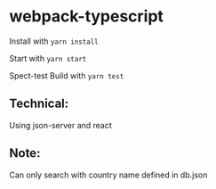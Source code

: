 # webpack-typescript

Install with `yarn install`

Start with `yarn start`

Spect-test Build with `yarn test`

## Technical:

Using json-server and react

## Note:

Can only search with country name defined in db.json
